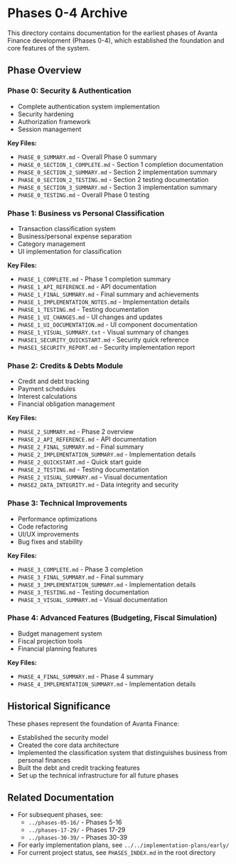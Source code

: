 # Phases 0-4 Archive

This directory contains documentation for the earliest phases of Avanta Finance development (Phases 0-4), which established the foundation and core features of the system.

## Phase Overview

### Phase 0: Security & Authentication
- Complete authentication system implementation
- Security hardening
- Authorization framework
- Session management

**Key Files:**
- `PHASE_0_SUMMARY.md` - Overall Phase 0 summary
- `PHASE_0_SECTION_1_COMPLETE.md` - Section 1 completion documentation
- `PHASE_0_SECTION_2_SUMMARY.md` - Section 2 implementation summary
- `PHASE_0_SECTION_2_TESTING.md` - Section 2 testing documentation
- `PHASE_0_SECTION_3_SUMMARY.md` - Section 3 implementation summary
- `PHASE_0_TESTING.md` - Overall Phase 0 testing

### Phase 1: Business vs Personal Classification
- Transaction classification system
- Business/personal expense separation
- Category management
- UI implementation for classification

**Key Files:**
- `PHASE_1_COMPLETE.md` - Phase 1 completion summary
- `PHASE_1_API_REFERENCE.md` - API documentation
- `PHASE_1_FINAL_SUMMARY.md` - Final summary and achievements
- `PHASE_1_IMPLEMENTATION_NOTES.md` - Implementation details
- `PHASE_1_TESTING.md` - Testing documentation
- `PHASE_1_UI_CHANGES.md` - UI changes and updates
- `PHASE_1_UI_DOCUMENTATION.md` - UI component documentation
- `PHASE_1_VISUAL_SUMMARY.txt` - Visual summary of changes
- `PHASE1_SECURITY_QUICKSTART.md` - Security quick reference
- `PHASE1_SECURITY_REPORT.md` - Security implementation report

### Phase 2: Credits & Debts Module
- Credit and debt tracking
- Payment schedules
- Interest calculations
- Financial obligation management

**Key Files:**
- `PHASE_2_SUMMARY.md` - Phase 2 overview
- `PHASE_2_API_REFERENCE.md` - API documentation
- `PHASE_2_FINAL_SUMMARY.md` - Final summary
- `PHASE_2_IMPLEMENTATION_SUMMARY.md` - Implementation details
- `PHASE_2_QUICKSTART.md` - Quick start guide
- `PHASE_2_TESTING.md` - Testing documentation
- `PHASE_2_VISUAL_SUMMARY.md` - Visual documentation
- `PHASE2_DATA_INTEGRITY.md` - Data integrity and security

### Phase 3: Technical Improvements
- Performance optimizations
- Code refactoring
- UI/UX improvements
- Bug fixes and stability

**Key Files:**
- `PHASE_3_COMPLETE.md` - Phase 3 completion
- `PHASE_3_FINAL_SUMMARY.md` - Final summary
- `PHASE_3_IMPLEMENTATION_SUMMARY.md` - Implementation details
- `PHASE_3_TESTING.md` - Testing documentation
- `PHASE_3_VISUAL_SUMMARY.md` - Visual documentation

### Phase 4: Advanced Features (Budgeting, Fiscal Simulation)
- Budget management system
- Fiscal projection tools
- Financial planning features

**Key Files:**
- `PHASE_4_FINAL_SUMMARY.md` - Phase 4 summary
- `PHASE_4_IMPLEMENTATION_SUMMARY.md` - Implementation details

## Historical Significance

These phases represent the foundation of Avanta Finance:
- Established the security model
- Created the core data architecture
- Implemented the classification system that distinguishes business from personal finances
- Built the debt and credit tracking features
- Set up the technical infrastructure for all future phases

## Related Documentation

- For subsequent phases, see:
  - `../phases-05-16/` - Phases 5-16
  - `../phases-17-29/` - Phases 17-29
  - `../phases-30-39/` - Phases 30-39
- For early implementation plans, see `../../implementation-plans/early/`
- For current project status, see `PHASES_INDEX.md` in the root directory
